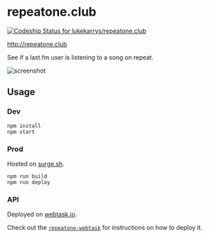 # repeatone.club

[ ![Codeship Status for lukekarrys/repeatone.club](https://codeship.com/projects/69239a80-28c3-0133-81bc-1ecec8ed5cc2/status?branch=master)](https://codeship.com/projects/97821)

http://repeatone.club

See if a last.fm user is listening to a song on repeat.

![screenshot](https://cldup.com/UjR_z73vH5.png)


## Usage

### Dev

```
npm install
npm start
```

### Prod

Hosted on [surge.sh](https://surge.sh/).

```
npm run build
npm run deploy
```

### API

Deployed on [webtask.io](https://webtask.io/).

Check out the [`repeatone-webtask`](https://github.com/lukekarrys/repeatone-webtask) for instructions on how to deploy it.

